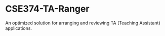 # CSE374-TA-Ranger
An optimized solution for arranging and reviewing TA (Teaching Assistant) applications.
